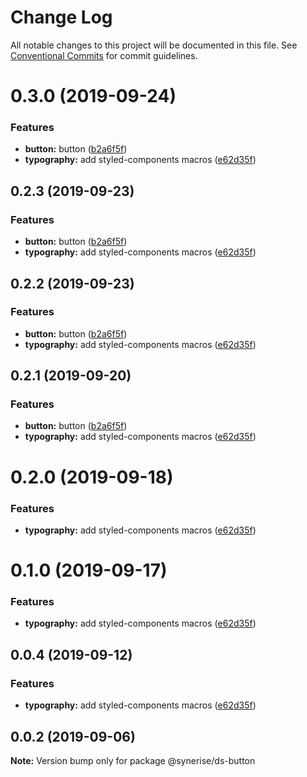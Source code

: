 # Change Log

All notable changes to this project will be documented in this file.
See [Conventional Commits](https://conventionalcommits.org) for commit guidelines.

# 0.3.0 (2019-09-24)

### Features

- **button:** button ([b2a6f5f](https://github.com/synerise/synerise-design/commit/b2a6f5f))
- **typography:** add styled-components macros ([e62d35f](https://github.com/synerise/synerise-design/commit/e62d35f))

## 0.2.3 (2019-09-23)

### Features

- **button:** button ([b2a6f5f](https://github.com/synerise/synerise-design/commit/b2a6f5f))
- **typography:** add styled-components macros ([e62d35f](https://github.com/synerise/synerise-design/commit/e62d35f))

## 0.2.2 (2019-09-23)

### Features

- **button:** button ([b2a6f5f](https://github.com/synerise/ds/commit/b2a6f5f))
- **typography:** add styled-components macros ([e62d35f](https://github.com/synerise/ds/commit/e62d35f))

## 0.2.1 (2019-09-20)

### Features

- **button:** button ([b2a6f5f](https://github.com/synerise/ds/commit/b2a6f5f))
- **typography:** add styled-components macros ([e62d35f](https://github.com/synerise/ds/commit/e62d35f))

# 0.2.0 (2019-09-18)

### Features

- **typography:** add styled-components macros ([e62d35f](https://github.com/synerise/synerise-design/commit/e62d35f))

# 0.1.0 (2019-09-17)

### Features

- **typography:** add styled-components macros ([e62d35f](https://github.com/synerise/synerise-design/commit/e62d35f))

## 0.0.4 (2019-09-12)

### Features

- **typography:** add styled-components macros ([e62d35f](https://github.com/synerise/synerise-design/commit/e62d35f))

## 0.0.2 (2019-09-06)

**Note:** Version bump only for package @synerise/ds-button
